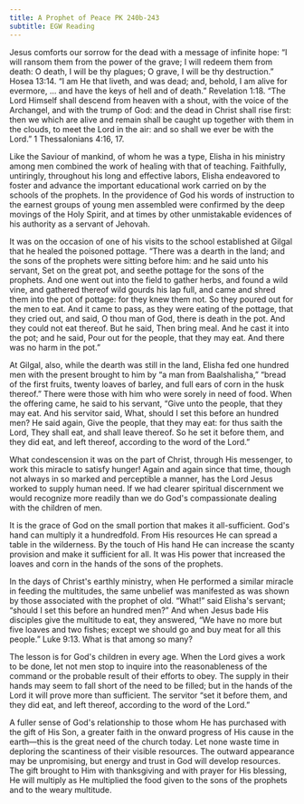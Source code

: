 ```yaml
---
title: A Prophet of Peace PK 240b-243
subtitle: EGW Reading
---
```


Jesus comforts our sorrow for the dead with a message of infinite hope: “I will ransom them from the power of the grave; I will redeem them from death: O death, I will be thy plagues; O grave, I will be thy destruction.” Hosea 13:14. “I am He that liveth, and was dead; and, behold, I am alive for evermore, ... and have the keys of hell and of death.” Revelation 1:18. “The Lord Himself shall descend from heaven with a shout, with the voice of the Archangel, and with the trump of God: and the dead in Christ shall rise first: then we which are alive and remain shall be caught up together with them in the clouds, to meet the Lord in the air: and so shall we ever be with the Lord.” 1 Thessalonians 4:16, 17.

Like the Saviour of mankind, of whom he was a type, Elisha in his ministry among men combined the work of healing with that of teaching. Faithfully, untiringly, throughout his long and effective labors, Elisha endeavored to foster and advance the important educational work carried on by the schools of the prophets. In the providence of God his words of instruction to the earnest groups of young men assembled were confirmed by the deep movings of the Holy Spirit, and at times by other unmistakable evidences of his authority as a servant of Jehovah.

It was on the occasion of one of his visits to the school established at Gilgal that he healed the poisoned pottage. “There was a dearth in the land; and the sons of the prophets were sitting before him: and he said unto his servant, Set on the great pot, and seethe pottage for the sons of the prophets. And one went out into the field to gather herbs, and found a wild vine, and gathered thereof wild gourds his lap full, and came and shred them into the pot of pottage: for they knew them not. So they poured out for the men to eat. And it came to pass, as they were eating of the pottage, that they cried out, and said, O thou man of God, there is death in the pot. And they could not eat thereof. But he said, Then bring meal. And he cast it into the pot; and he said, Pour out for the people, that they may eat. And there was no harm in the pot.”

At Gilgal, also, while the dearth was still in the land, Elisha fed one hundred men with the present brought to him by “a man from Baalshalisha,” “bread of the first fruits, twenty loaves of barley, and full ears of corn in the husk thereof.” There were those with him who were sorely in need of food. When the offering came, he said to his servant, “Give unto the people, that they may eat. And his servitor said, What, should I set this before an hundred men? He said again, Give the people, that they may eat: for thus saith the Lord, They shall eat, and shall leave thereof. So he set it before them, and they did eat, and left thereof, according to the word of the Lord.”

What condescension it was on the part of Christ, through His messenger, to work this miracle to satisfy hunger! Again and again since that time, though not always in so marked and perceptible a manner, has the Lord Jesus worked to supply human need. If we had clearer spiritual discernment we would recognize more readily than we do God's compassionate dealing with the children of men.

It is the grace of God on the small portion that makes it all-sufficient. God's hand can multiply it a hundredfold. From His resources He can spread a table in the wilderness. By the touch of His hand He can increase the scanty provision and make it sufficient for all. It was His power that increased the loaves and corn in the hands of the sons of the prophets.

In the days of Christ's earthly ministry, when He performed a similar miracle in feeding the multitudes, the same unbelief was manifested as was shown by those associated with the prophet of old. “What!” said Elisha's servant; “should I set this before an hundred men?” And when Jesus bade His disciples give the multitude to eat, they answered, “We have no more but five loaves and two fishes; except we should go and buy meat for all this people.” Luke 9:13. What is that among so many?

The lesson is for God's children in every age. When the Lord gives a work to be done, let not men stop to inquire into the reasonableness of the command or the probable result of their efforts to obey. The supply in their hands may seem to fall short of the need to be filled; but in the hands of the Lord it will prove more than sufficient. The servitor “set it before them, and they did eat, and left thereof, according to the word of the Lord.”

A fuller sense of God's relationship to those whom He has purchased with the gift of His Son, a greater faith in the onward progress of His cause in the earth—this is the great need of the church today. Let none waste time in deploring the scantiness of their visible resources. The outward appearance may be unpromising, but energy and trust in God will develop resources. The gift brought to Him with thanksgiving and with prayer for His blessing, He will multiply as He multiplied the food given to the sons of the prophets and to the weary multitude.